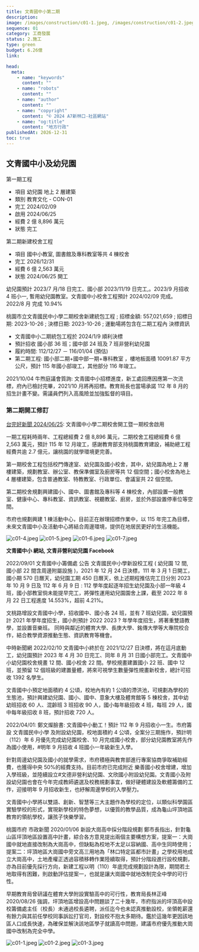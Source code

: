 ```yaml
---
title: 文青國中小第二期
description:
image: /images/construction/c01-1.jpeg, /images/construction/c01-2.jpeg, /images/construction/c01-3.jpeg
sequence: 01
category: 工商發展
status: 2.施工
type: green
budget: 6.26億
link:

head:
  meta:
    - name: "keywords"
      content: ""
    - name: "robots"
      content: ""
    - name: "author"
      content: ""
    - name: "copyright"
      content: "© 2024 A7新林口-社區網站"
    - name: "og:title"
      content: "地方行政"
publishedAt: 2026-12-31
toc: true
---
```


## 文青國中小及幼兒園

第一期工程

- 項目 幼兒園 地上 2 層建築
- 類別 教育文化 - CON-01
- 完工 2024/02/09
- 啟用 2024/06/25
- 經費 2 億 8,896 萬元
- 狀態 完工

第二期新建校舍工程

- 項目 國中小教室, 圖書館及專科教室等共 4 棟校舍
- 完工 2026/12/31
- 經費 6 億 2,563 萬元
- 狀態 2024/06/25 開工

幼兒園預計 2023/7 月/18 日完工、國小部 2023/11/19 日完工,。2023/9 月招收 4 班小一, 暫用幼兒園教室。文青國中小校舍工程預計 2024/02/09 完成。2022/8 月 完成 10.94%

桃園市立文青國民中小學二期校舍新建統包工程 ; 招標金額: 557,021,659 ; 招標日期: 2023-10-26 ; 決標日期: 2023-10-26 ; 運動場將包含在二期工程內
決標資訊

- 文青國中小二期統包工程於 2024/1/9 順利決標
- 預計招收 國小部 36 班；國中部 24 班及 7 班非營利幼兒園
- 履約時間: 112/12/27 － 116/01/04 (預估)
- 第二期工程: 國小部二期+國中部一期+專科教室 ，樓地板面積 10091.87 平方公尺，預計 115 年國小部竣工，其他部分 116 年竣工。

2021/10/04 牛煦庭議會質詢: 文青國中小招標進度，新工處回應因應第一次流標，府內已檢討完畢，2021/10 月將再招標。教育局長也當場承諾 112 年 8 月的招生計畫不變。需議員們列入高風險並加強監督的項目。

### 第二期開工修訂

<a href="https://www.taiwanhot.net/news/1072433/%E5%AE%8C%E5%96%84%E9%BE%9C%E5%B1%B1%E6%95%99%E8%82%B2%E5%BB%BA%E8%A8%AD+%E6%96%87%E9%9D%92%E5%9C%8B%E4%B8%AD%E5%B0%8F%E5%AD%B8%E4%BA%8C%E6%9C%9F%E6%A0%A1%E8%88%8D%E9%96%8B%E5%B7%A5%E6%9A%A8%E4%B8%80%E6%9C%9F%E6%A0%A1%E8%88%8D%E5%95%9F%E7%94%A8?fbclid=IwZXh0bgNhZW0CMTEAAR09wOHXRAmoxvIIiylz190b3T7XTpdZ9PjcvCOcQ_ACFP2LW6U8dIPo95A_aem_SrfAyb-uhNVezrBBfoyftQ">台完好新聞 2024/06/25</a>: 文青國中小學二期校舍開工暨一期校舍啟用

一期工程耗時兩年、工程總經費 2 億 8,896 萬元，二期校舍工程總經費 6 億 2,563 萬元，預計 115 年 12 月竣工，感謝教育部支持桃園教育建設，補助總工程經費共逾 2.7 億元，讓桃園的就學環境更完善。

第一期校舍工程包括校門傳達室、幼兒園及國小校舍，其中，幼兒園為地上 2 層樓建築，規劃教室、辦公室、教保準備室及廚房等共 12 個空間；國小校舍為地上 4 層樓建築，包含普通教室、特教教室、行政單位、會議室共 22 個空間。

第二期校舍規劃興建國小、國中、圖書館及專科等 4 棟校舍，內部設置一般教室、健康中心、專科教室、資訊教室、視聽教室、廚房，並於外部設置停車位等空間。

市府也規劃興建 1 棟活動中心，目前正在辦理招標作業中，以 115 年完工為目標，未來文青國中小及活動中心將結合周邊環境，提供在地居民更好的生活機能。

![c01-4.jpeg](/images/construction/c01-4.jpeg)
![c01-5.jpeg](/images/construction/c01-5.jpeg)
![c01-6.jpeg](/images/construction/c01-6.jpeg)
![c01-7.jpeg](/images/construction/c01-7.jpeg)

**文青國中小 網站, 文青非營利幼兒園 Facebook**

2022/09/01 文青國中小籌備處 公告 文青國民中小學新設校工程 ( 幼兒園 12 間,國小部 22 間含周邊附屬設施 )，2021 年 12 月 24 日決標，111 年 3 月 1 日開工，國小期 570 日曆天，幼兒園工期 450 日曆天，依上述期程推估完工日分別 2023 年 10 月 9 日及 112 年 6 月 9 日 : 112 學年度起逐年招生幼兒園及小部一年級 4 班，國小部教室倘未能提早完工，將彈性運用幼兒園園舍上課，截至 2022 年 8 月 22 日工程進度 14.553%，超前 4.21%。

文桃路增設文青國中小學，招收國中、國小各 24 班，並有 7 班幼兒園，幼兒園預計 2021 年學年度招生，國小則預計 2022 2023 ? 年學年度招生，將著重雙語教學，並設置音樂班。 同時與鄰近的體育大學、長庚大學、銘傳大學等大專院校合作，結合教學資源推動生態、資訊教育等機會。

中時新聞網 2022/02/10 文青國中小終於在 2021/12/27 日決標，將在這月底動工，幼兒園預計 2023 年 4 月 30 日完工、同年 8 月 31 日國小部完工。文青國中小幼兒園校舍規畫 12 間、國小校舍 22 間。學校規畫建置國小 22 班、國中 12 班，並預留 12 個班級的建置量體，將來可視學生數量彈性規畫新校舍，總計可招收 1392 名學生。

文青國中小預定地面積約 4 公頃，校地內有約 1 公頃的滯洪池，可規劃為學校的生態池，預計興建幼兒園、國小、國中、意象大樓及體育館等 5 棟校舍，其中幼幼班招收 60 人、混齡班 3 班招收 90 人，國小每年級招收 4 班，每班 29 人，國中每年級招收 8 班，預計招收 720 人。

2022/04/01: 鄭文燦臉書: 文青國中小動工！預計 112 年 9 月招收小一生。市府籌設 文青國民中小學 及附設幼兒園，校地面積約 4 公頃，全案分三期施作，預計明（112）年 6 月優先完成幼兒園校舍、10 月完成國小校舍，部分幼兒園教室將先作為國小使用，#明年 9 月招收 4 班國小一年級新生入學。

針對周邊幼兒園及國小的就學需求，市府積極與教育部進行專案協商爭取補助經費，也獲得中央 50%的經費支持。目前市府已完成附近 樂善國小校舍增建，增加入學班級，並陸續設立#文德非營利幼兒園、文欣國小附設幼兒園。文青國小及附設幼兒園也會在今年完成教師遴選及校務規劃事宜，做好硬體建設及軟體籌備的工作，迎接明年 9 月招收新生，也紓解周邊學校的入學壓力。

文青國中小學將以雙語、創新、智慧等三大主題作為學校的定位，以類似科學園區實驗學校的形式，實現新學校的特色夢想，以優質的教學品質，成為龜山坪頂地區教育的領航學校，讓孩子快樂學習。

桃園市府 市政新聞 2020/01/06 新設大崗高中採分階段規劃 鄭市長指出，針對龜山區坪頂地區設置高中計畫，綜合各方意見提出兩個主要構想方案，提案一：大崗國中就地直接改制為大崗高中，但缺點為校地不太足以容納國、高中生同時使用；提案二：坪頂地區大崗國中旁文高三用地為「林口特定區都市計畫」之學校用地成立大崗高中，土地產權正透過容積移轉作業陸續取得，預計分階段進行設校規劃，亦為目前優先採行方向，新建工程以明（110）年底完成規劃設計為限，期間若土地取得有困難，則啟動評估提案一，也就是讓大崗國中就地改制完全中學的可行性。

早期教育局曾研議在體育大學附設實驗高中的可行性，教育局長林正峰 2020/08/26 強調，坪頂地區增設高中問題談了二十幾年，市府指派的坪頂高中設校籌備處主任（校長）未通過校長遴聘，派任迄今也未認真推動設校，坐領乾薪還有餘力與其前任學校同事訴訟打官司，對設校不抱太多期待。鑑於這幾年更因該地區人口成長快速，為確保並解決該地區學子就讀高中問題，建議市府優先推動大崗國中改制為完全中學。

![c01-1.jpeg](/images/construction/c01-1.jpeg)
![c01-2.jpeg](/images/construction/c01-2.jpeg)
![c01-3.jpeg](/images/construction/c01-3.jpeg)
